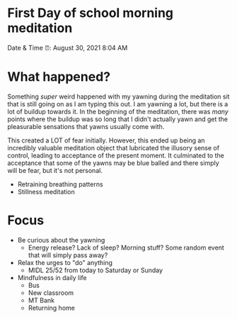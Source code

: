 # First Day of school morning meditation

Date & Time ⏰: August 30, 2021 8:04 AM

# What happened?

Something *super* weird happened with my yawning during the meditation sit that is still going on as I am typing this out. I am yawning a lot, but there is a lot of buildup towards it. In the beginning of the meditation, there was *many* points where the buildup was so long that I didn't actually yawn and get the pleasurable sensations that yawns usually come with.

This created a LOT of fear initially. However, this ended up being an incredibly valuable meditation object that lubricated the illusory sense of control, leading to acceptance of the present moment. It culminated to the acceptance that some of the yawns may be blue balled and there simply will be fear, but it's not personal.

- Retraining breathing patterns
- Stillness meditation

# Focus

- Be curious about the yawning
    - Energy release? Lack of sleep? Morning stuff? Some random event that will simply pass away?
- Relax the urges to "do" anything
    - MIDL 25/52 from today to Saturday or Sunday
- Mindfulness in daily life
    - Bus
    - New classroom
    - MT Bank
    - Returning home